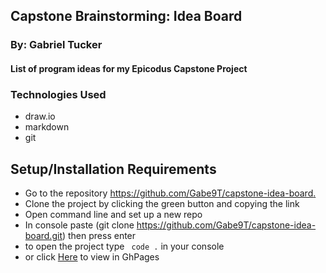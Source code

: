 ## Capstone Brainstorming: Idea Board 

### By: Gabriel Tucker

#### List of program ideas for my Epicodus Capstone Project

### Technologies Used

* draw.io
* markdown
* git

## Setup/Installation Requirements
* Go to the repository [https://github.com/Gabe9T/capstone-idea-board. ](https://github.com/Gabe9T/capstone-idea-board) 
* Clone the project by clicking the green button and copying the link  
* Open command line and set up a new repo 
* In console paste (git clone https://github.com/Gabe9T/capstone-idea-board.git) then press enter
* to open the project type <code> code .</code> in your console
* or click [Here](https://Gabe9T.github.io/capstone-idea-board/) to view in GhPages

